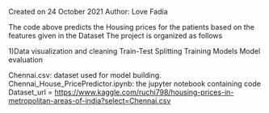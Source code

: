 Created on 24 October 2021
Author: Love Fadia

The code above predicts the Housing prices for the patients based on the features given in the Dataset The project is organized as follows

1)Data visualization and cleaning
Train-Test Splitting
Training Models
Model evaluation



Chennai.csv: dataset used for model building.
Chennai_House_PricePredictor.ipynb: the jupyter notebook containing code
Dataset_url =  https://www.kaggle.com/ruchi798/housing-prices-in-metropolitan-areas-of-india?select=Chennai.csv

